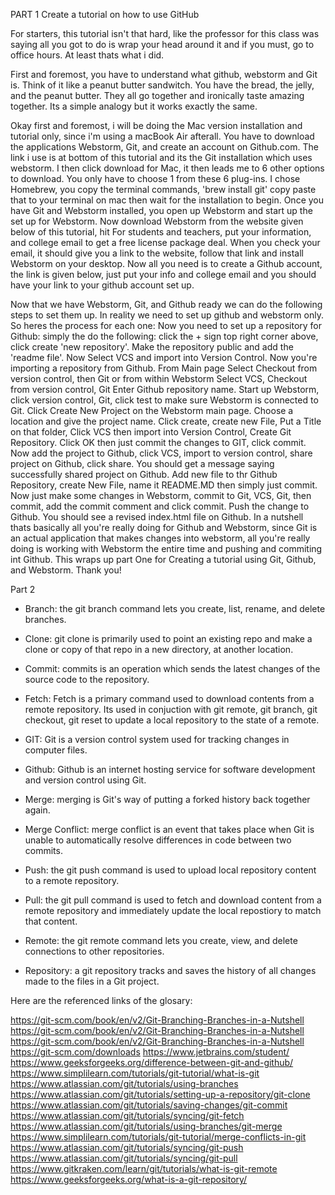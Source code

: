PART 1 
Create a tutorial on how to use GitHub

For starters, this tutorial isn't that hard, like the professor for this class was saying
all you got to do is wrap your head around it and if you must, go to office hours. At least thats what i did.

First and foremost, you have to understand what github, webstorm and Git is. 
Think of it like a peanut butter sandwitch. You have the bread, the jelly, and the peanut butter.
They all go together and ironically taste amazing together. Its a simple analogy but it works exactly the same.

Okay first and foremost, i will be doing the Mac version installation and tutorial only, 
since i'm using a macBook Air afterall. You have to download the applications Webstorm, Git, and create an account
on Github.com. The link i use is at bottom of this tutorial and its the Git installation which uses webstorm.
I then click download for Mac, it then leads me to 6 other options to download. You only have to choose 1 from these 6 plug-ins.
I chose Homebrew, you copy the terminal commands, 'brew install git' copy paste that to your terminal on mac then wait for the installation to begin.
Once you have Git and Webstorm installed, you open up Webstorm and start up the set up for Webstorm. Now download Webstorm from the website
given below of this tutorial, hit For students and teachers, put your information, and college email to get a free license package deal. 
When you check your email, it should give you a link to the website, follow that link and install Webstorm on your desktop. Now all you need is to create a 
Github account, the link is given below, just put your info and college email and you should have your link to your github account set up.

Now that we have Webstorm, Git, and Github ready we can do the following steps to set them up.
In reality we need to set up github and webstorm only. So heres the process for each one:
Now you need to set up a repository for Github: simply the do the following: click the + sign top right corner above, click create 'new repository'.
Make the repository public and add the 'readme file'. Now Select VCS and import into Version Control. Now you're importing a repository from Github.
From Main page Select Checkout from version control, then Git or from within Webstorm Select VCS, Checkout from version control, Git  Enter Github repository name.
Start up Webstorm, click version control, Git, click test to make sure Webstorm is connected to Git. Click Create New Project on the Webstorm main page.
Choose a location and give the project name. Click create, create new File, Put a Title on that folder, Click VCS then import into Version Control, Create Git Repository. 
Click OK then just commit the changes to GIT, click commit. Now add the project to Github, click VCS, import to version control, share project on Github, click share.
You should get a message saying successfully shared project on Github. Add new file to thr Github Repository, create New File, name it README.MD then simply just commit.
Now just make some changes in Webstorm, commit to Git, VCS, Git, then commit, add the commit comment and click commit. Push the change to Github. You should see a revised index.html file on Github.
In a nutshell thats basically all you're really doing for Github and Webstorm, since Git is an actual application that makes changes into webstorm, all you're really doing is working with Webstorm the entire time and pushing and commiting int
Github. This wraps up part One for Creating a tutorial using Git, Github, and Webstorm. Thank you!

Part 2

- Branch: the git branch command lets you create, list, rename, and delete branches.

- Clone: git clone is primarily used to point an existing repo and make a clone or copy of that repo in a new directory, at another location.

- Commit: commits is an operation which sends the latest changes of the source code to the repository.

- Fetch: Fetch is a primary command used to download contents from a remote repository. Its used in conjuction with git remote, git branch, git checkout, git reset to update a local repository to the state of a remote.

- GIT: Git is a version control system used for tracking changes in computer files.

- Github: Github is an internet hosting service for software development and version control using Git.

- Merge: merging is Git's way of putting a forked history back together again.

- Merge Conflict: merge conflict is an event that takes place when Git is unable to automatically resolve differences in code between two commits.

- Push: the git push command is used to upload local repository content to a remote repository.

- Pull: the git pull command is used to fetch and download content from a remote repository and immediately update the local repostiory to match that content.

- Remote: the git remote command lets you create, view, and delete connections to other repositories.

- Repository: a git repository tracks and saves the history of all changes made to the files in a Git project.

Here are the referenced links of the glosary:

https://git-scm.com/book/en/v2/Git-Branching-Branches-in-a-Nutshell
https://git-scm.com/book/en/v2/Git-Branching-Branches-in-a-Nutshell
https://git-scm.com/book/en/v2/Git-Branching-Branches-in-a-Nutshell
https://git-scm.com/downloads
https://www.jetbrains.com/student/
https://www.geeksforgeeks.org/difference-between-git-and-github/
https://www.simplilearn.com/tutorials/git-tutorial/what-is-git
https://www.atlassian.com/git/tutorials/using-branches
https://www.atlassian.com/git/tutorials/setting-up-a-repository/git-clone
https://www.atlassian.com/git/tutorials/saving-changes/git-commit
https://www.atlassian.com/git/tutorials/syncing/git-fetch
https://www.atlassian.com/git/tutorials/using-branches/git-merge
https://www.simplilearn.com/tutorials/git-tutorial/merge-conflicts-in-git
https://www.atlassian.com/git/tutorials/syncing/git-push
https://www.atlassian.com/git/tutorials/syncing/git-pull
https://www.gitkraken.com/learn/git/tutorials/what-is-git-remote
https://www.geeksforgeeks.org/what-is-a-git-repository/